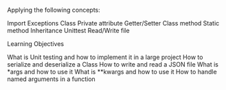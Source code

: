 Applying the following concepts:

Import
Exceptions
Class
Private attribute
Getter/Setter
Class method
Static method
Inheritance
Unittest
Read/Write file

Learning Objectives

What is Unit testing and how to implement it in a large project
How to serialize and deserialize a Class
How to write and read a JSON file
What is *args and how to use it
What is **kwargs and how to use it
How to handle named arguments in a function